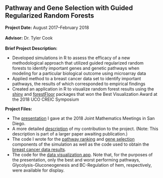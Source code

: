 ## Pathway and Gene Selection with Guided Regularized Random Forests

**Project Date:** August 2017&ndash;February 2018
<br><br>
**Advisor:** Dr. Tyler Cook
<br><br>
**Brief Project Description:** 

- Developed simulations in R to assess the efficacy of a new methodological approach that utilized guided regularized random forests to identify important genes and genetic pathways when modeling for a particular biological outcome using microarray data
- Applied method to a breast cancer data set to identify important pathways, the results of which corresponded to empirical findings
- Created an application in R to visualize random forest results using the [shiny](https://shiny.rstudio.com/) and [forestFloor](http://forestfloor.dk/) packages that won the Best Visualization Award at the 2018 UCO CREIC Symposium

**Project Files:** 

- The [presentation](/GENES/JMM2018_GRRF.pdf) I gave at the 2018 Joint Mathematics Meetings in San Diego. 
- A more detailed [description](/GENES/PathwayAnalysisPaper_Sections4&5.pdf) of my contribution to the project. (Note: This description is part of a larger paper awaiting publication.)
- The code I wrote for the [pathway ranking](https://github.com/danielbrumley90/danielbrumley90.github.io/blob/master/GENES/Pathways.R) and [gene selection](https://github.com/danielbrumley90/danielbrumley90.github.io/blob/master/GENES/Genes.R) components of the simulation as well as the code used to obtain the [breast cancer data results](https://github.com/danielbrumley90/danielbrumley90.github.io/blob/master/GENES/BreastCancer.R).
- The code for the [data visualization app](https://github.com/danielbrumley90/danielbrumley90.github.io/blob/master/GENES/app.R). Note that, for the purposes of the presentation, only the best and worst performing pathways, Glycolysis-Gluconeogenesis and BC-Regulation of hem, respectively, were available for display. 

